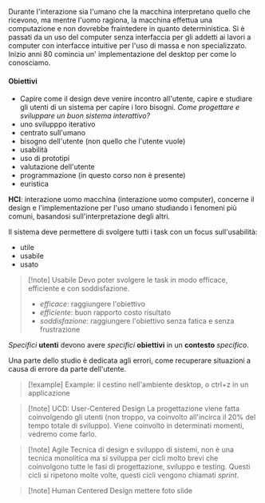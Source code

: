 Durante l'interazione sia l'umano che la macchina interpretano quello che ricevono, ma mentre l'uomo ragiona, la macchina effettua una computazione e non dovrebbe fraintedere in quanto deterministica.
Si è passati da un uso del computer senza interfaccia per gli addetti ai lavori a computer con interfacce intuitive per l'uso di massa e non specializzato.
Inizio anni 80 comincia un' implementazione del desktop per come lo conosciamo.
#### Obiettivi
- Capire come il design deve venire incontro all'utente, capire e studiare gli utenti di un sistema per capire i loro bisogni.
*Come progettare e sviluppare un buon sistema interattivo?*
- uno svilupppo iterativo
- centrato sull'umano
- bisogno dell'utente (non quello che l'utente vuole)
- usabilità
- uso di prototipi
- valutazione dell'utente
- programmazione (in questo corso non è presente)
- euristica

**HCI**: interazione uomo macchina (interazione uomo computer), concerne il design e l'implementazione per l'uso umano studiando i fenomeni più comuni, basandosi sull'interpretazione degli altri.

Il sistema deve permettere di svolgere tutti i task con un focus sull'usabilità:
- utile
- usabile
- usato

>[!note] Usabile
>Devo poter svolgere le task in modo efficace, efficiente e con soddisfazione.
>- *efficace*: raggiungere l'obiettivo
>- *efficiente*: buon rapporto costo risultato
>- *soddisfazione*: raggiungere l'obiettivo senza fatica e senza frustrazione

*Specifici* **utenti** devono avere *specifici* **obiettivi** in un **contesto** *specifico*.

Una parte dello studio è dedicata agli errori, come recuperare situazioni a causa di errore da parte dell'utente. 

>[!example] Example: il cestino nell'ambiente desktop, o ctrl+z in un applicazione

>[!note] UCD: User-Centered Design
>La progettazione viene fatta coinvolgendo gli utenti (non troppo, va coinvolto all'incirca il 20% del tempo totale di sviluppo). Viene coinvolto in determinati momenti, vedremo come farlo.

>[!note] Agile
>Tecnica di design e sviluppo di sistemi, non è una tecnica monolitica ma si sviluppa per cicli molto brevi che coinvolgono tutte le fasi di progettazione, sviluppo e testing. Questi cicli si ripetono molte volte, questi cicli vengono chiamati *sprint*.

>[!note] Human Centered Design
>mettere foto slide








